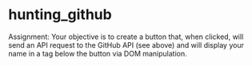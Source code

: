 # hunting_github
Assignment: Your objective is to create a button that, when clicked, will send an API request to the GitHub API (see above) and will display your name in a tag below the button via DOM manipulation.
